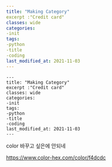 ```yaml
---
title: "Making Category"
excerpt :"Credit card"
classes: wide
categories:
-init
tags:
-python
-title
-coding
last_modified_at: 2021-11-03
---
```


    ---
    title: "Making Category"
    excerpt :"Credit card"
    classes: wide
    categories:
    -init
    tags:
    -python
    -title
    -coding
    last_modified_at: 2021-11-03
    ---

color 바꾸고 싶은에 안되네 

https://www.color-hex.com/color/f4dcdc
